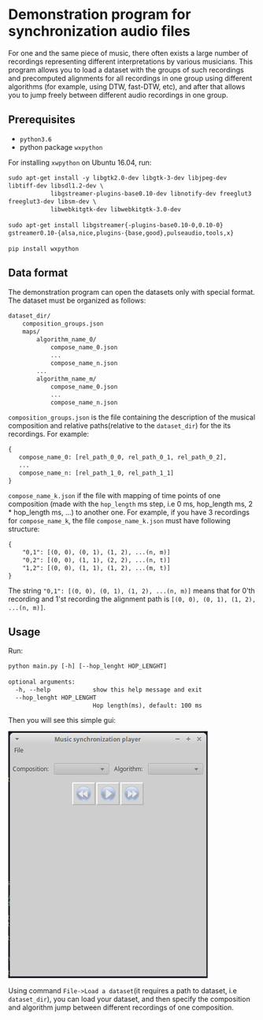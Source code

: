 # Demonstration program for synchronization audio files

For one and the same piece of music, there often exists a large number of
recordings representing different interpretations by various musicians.
This program allows you to load a dataset with the groups of such recordings and 
precomputed alignments for all recordings in one group using different algorithms (for example, using DTW, fast-DTW, etc), 
and after that allows you to jump freely between different audio recordings in one group.

## Prerequisites

* `python3.6`
* python package `wxpython` 

For installing `xwpython` on Ubuntu 16.04, run: 
```
sudo apt-get install -y libgtk2.0-dev libgtk-3-dev libjpeg-dev libtiff-dev libsdl1.2-dev \
            libgstreamer-plugins-base0.10-dev libnotify-dev freeglut3 freeglut3-dev libsm-dev \
            libwebkitgtk-dev libwebkitgtk-3.0-dev

sudo apt-get install libgstreamer{-plugins-base0.10-0,0.10-0} gstreamer0.10-{alsa,nice,plugins-{base,good},pulseaudio,tools,x}

pip install wxpython
```

## Data format
The demonstration program can open the datasets only with special format.
The dataset must be organized as follows:

    dataset_dir/
        composition_groups.json
        maps/
            algorithm_name_0/
                compose_name_0.json
                ...
                compose_name_n.json
            ...
            algorithm_name_m/
                compose_name_0.json
                ...
                compose_name_n.json

`composition_groups.json` is the file containing the description of the musical composition
 and relative paths(relative to the `dataset_dir`) for the its recordings.
 For example:
 ```
 { 
    compose_name_0: [rel_path_0_0, rel_path_0_1, rel_path_0_2],
    ...
    compose_name_n: [rel_path_1_0, rel_path_1_1]
 }
```

`compose_name_k.json` if the file with mapping of time points of one composition
(made with the `hop_length` ms step, i.e 0 ms, hop_length ms, 2 * hop_length ms, ...) to another one.
For example, if you have 3 recordings for `compose_name_k`, the file `compose_name_k.json` must have following structure:
```
{
    "0,1": [(0, 0), (0, 1), (1, 2), ...(n, m)]
    "0,2": [(0, 0), (1, 1), (2, 2), ...(n, t)]
    "1,2": [(0, 0), (1, 1), (1, 2), ...(m, t)]
}
``` 
The string `"0,1": [(0, 0), (0, 1), (1, 2), ...(n, m)]` means that for 0'th recording and 1'st recording 
the alignment path is `[(0, 0), (0, 1), (1, 2), ...(n, m)]`.


## Usage

Run:
```
python main.py [-h] [--hop_lenght HOP_LENGHT]

optional arguments:
  -h, --help            show this help message and exit
  --hop_lenght HOP_LENGHT
                        Hop length(ms), default: 100 ms
```

Then you will see this simple gui:

![gui example](demo.png)

Using command `File->Load a dataset`(it requires a path to dataset, i.e `dataset_dir`), 
you can load your dataset, and then specify the composition and algorithm jump
between different recordings of one composition.









